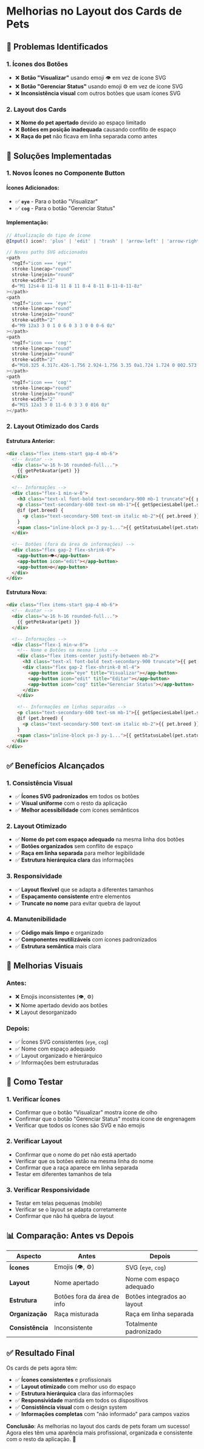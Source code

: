 # Melhorias no Layout dos Cards de Pets

## 🎯 Problemas Identificados

### **1. Ícones dos Botões**
- ❌ **Botão "Visualizar"** usando emoji 👁️ em vez de ícone SVG
- ❌ **Botão "Gerenciar Status"** usando emoji ⚙️ em vez de ícone SVG
- ❌ **Inconsistência visual** com outros botões que usam ícones SVG

### **2. Layout dos Cards**
- ❌ **Nome do pet apertado** devido ao espaço limitado
- ❌ **Botões em posição inadequada** causando conflito de espaço
- ❌ **Raça do pet** não ficava em linha separada como antes

## 🔧 Soluções Implementadas

### **1. Novos Ícones no Componente Button**

#### **Ícones Adicionados:**
- ✅ **`eye`** - Para o botão "Visualizar"
- ✅ **`cog`** - Para o botão "Gerenciar Status"

#### **Implementação:**
```typescript
// Atualização do tipo de ícone
@Input() icon?: 'plus' | 'edit' | 'trash' | 'arrow-left' | 'arrow-right' | 'check' | 'x' | 'eye' | 'cog';

// Novos paths SVG adicionados
<path
  *ngIf="icon === 'eye'"
  stroke-linecap="round"
  stroke-linejoin="round"
  stroke-width="2"
  d="M1 12s4-8 11-8 11 8 11 8-4 8-11 8-11-8-11-8z"
></path>
<path
  *ngIf="icon === 'eye'"
  stroke-linecap="round"
  stroke-linejoin="round"
  stroke-width="2"
  d="M9 12a3 3 0 1 0 6 0 3 3 0 0 0-6 0z"
></path>
<path
  *ngIf="icon === 'cog'"
  stroke-linecap="round"
  stroke-linejoin="round"
  stroke-width="2"
  d="M10.325 4.317c.426-1.756 2.924-1.756 3.35 0a1.724 1.724 0 002.573 1.066c1.543-.94 3.31.826 2.37 2.37a1.724 1.724 0 001.065 2.572c1.756.426 1.756 2.924 0 3.35a1.724 1.724 0 00-1.066 2.573c.94 1.543-.826 3.31-2.37 2.37a1.724 1.724 0 00-2.572 1.065c-.426 1.756-2.924 1.756-3.35 0a1.724 1.724 0 00-2.573-1.066c-1.543.94-3.31-.826-2.37-2.37a1.724 1.724 0 00-1.065-2.572c-1.756-.426-1.756-2.924 0-3.35a1.724 1.724 0 001.066-2.573c-.94-1.543.826-3.31 2.37-2.37.996.608 2.296.07 2.572-1.065z"
></path>
<path
  *ngIf="icon === 'cog'"
  stroke-linecap="round"
  stroke-linejoin="round"
  stroke-width="2"
  d="M15 12a3 3 0 11-6 0 3 3 0 016 0z"
></path>
```

### **2. Layout Otimizado dos Cards**

#### **Estrutura Anterior:**
```html
<div class="flex items-start gap-4 mb-6">
  <!-- Avatar -->
  <div class="w-16 h-16 rounded-full...">
    {{ getPetAvatar(pet) }}
  </div>
  
  <!-- Informações -->
  <div class="flex-1 min-w-0">
    <h3 class="text-xl font-bold text-secondary-900 mb-1 truncate">{{ pet.name }}</h3>
    <p class="text-secondary-600 text-sm mb-1">{{ getSpeciesLabel(pet.species) }}</p>
    @if (pet.breed) {
      <p class="text-secondary-500 text-sm italic mb-2">{{ pet.breed }}</p>
    }
    <span class="inline-block px-3 py-1...">{{ getStatusLabel(pet.status) }}</span>
  </div>
  
  <!-- Botões (fora da área de informações) -->
  <div class="flex gap-2 flex-shrink-0">
    <app-button>👁️</app-button>
    <app-button icon="edit"></app-button>
    <app-button>⚙️</app-button>
  </div>
</div>
```

#### **Estrutura Nova:**
```html
<div class="flex items-start gap-4 mb-6">
  <!-- Avatar -->
  <div class="w-16 h-16 rounded-full...">
    {{ getPetAvatar(pet) }}
  </div>
  
  <!-- Informações -->
  <div class="flex-1 min-w-0">
    <!-- Nome e Botões na mesma linha -->
    <div class="flex items-center justify-between mb-2">
      <h3 class="text-xl font-bold text-secondary-900 truncate">{{ pet.name }}</h3>
      <div class="flex gap-2 flex-shrink-0 ml-4">
        <app-button icon="eye" title="Visualizar"></app-button>
        <app-button icon="edit" title="Editar"></app-button>
        <app-button icon="cog" title="Gerenciar Status"></app-button>
      </div>
    </div>
    
    <!-- Informações em linhas separadas -->
    <p class="text-secondary-600 text-sm mb-1">{{ getSpeciesLabel(pet.species) }}</p>
    @if (pet.breed) {
      <p class="text-secondary-500 text-sm italic mb-2">{{ pet.breed }}</p>
    }
    <span class="inline-block px-3 py-1...">{{ getStatusLabel(pet.status) }}</span>
  </div>
</div>
```

## ✅ Benefícios Alcançados

### **1. Consistência Visual**
- ✅ **Ícones SVG padronizados** em todos os botões
- ✅ **Visual uniforme** com o resto da aplicação
- ✅ **Melhor acessibilidade** com ícones semânticos

### **2. Layout Otimizado**
- ✅ **Nome do pet com espaço adequado** na mesma linha dos botões
- ✅ **Botões organizados** sem conflito de espaço
- ✅ **Raça em linha separada** para melhor legibilidade
- ✅ **Estrutura hierárquica clara** das informações

### **3. Responsividade**
- ✅ **Layout flexível** que se adapta a diferentes tamanhos
- ✅ **Espaçamento consistente** entre elementos
- ✅ **Truncate no nome** para evitar quebra de layout

### **4. Manutenibilidade**
- ✅ **Código mais limpo** e organizado
- ✅ **Componentes reutilizáveis** com ícones padronizados
- ✅ **Estrutura semântica** mais clara

## 🎨 Melhorias Visuais

### **Antes:**
- ❌ Emojis inconsistentes (👁️, ⚙️)
- ❌ Nome apertado devido aos botões
- ❌ Layout desorganizado

### **Depois:**
- ✅ Ícones SVG consistentes (`eye`, `cog`)
- ✅ Nome com espaço adequado
- ✅ Layout organizado e hierárquico
- ✅ Informações bem estruturadas

## 🔧 Como Testar

### **1. Verificar Ícones**
- Confirmar que o botão "Visualizar" mostra ícone de olho
- Confirmar que o botão "Gerenciar Status" mostra ícone de engrenagem
- Verificar que todos os ícones são SVG e não emojis

### **2. Verificar Layout**
- Confirmar que o nome do pet não está apertado
- Verificar que os botões estão na mesma linha do nome
- Confirmar que a raça aparece em linha separada
- Testar em diferentes tamanhos de tela

### **3. Verificar Responsividade**
- Testar em telas pequenas (mobile)
- Verificar se o layout se adapta corretamente
- Confirmar que não há quebra de layout

## 📊 Comparação: Antes vs Depois

| **Aspecto** | **Antes** | **Depois** |
|-------------|-----------|------------|
| **Ícones** | Emojis (👁️, ⚙️) | SVG (`eye`, `cog`) |
| **Layout** | Nome apertado | Nome com espaço adequado |
| **Estrutura** | Botões fora da área de info | Botões integrados ao layout |
| **Organização** | Raça misturada | Raça em linha separada |
| **Consistência** | Inconsistente | Totalmente padronizado |

## ✅ Resultado Final

Os cards de pets agora têm:
- ✅ **Ícones consistentes** e profissionais
- ✅ **Layout otimizado** com melhor uso do espaço
- ✅ **Estrutura hierárquica** clara das informações
- ✅ **Responsividade** mantida em todos os dispositivos
- ✅ **Consistência visual** com o design system
- ✅ **Informações completas** com "não informado" para campos vazios

**Conclusão**: As melhorias no layout dos cards de pets foram um sucesso! Agora eles têm uma aparência mais profissional, organizada e consistente com o resto da aplicação. 🎉

